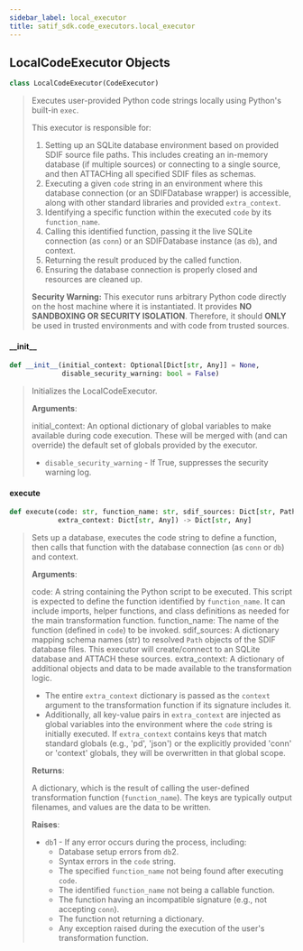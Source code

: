 ```yaml
---
sidebar_label: local_executor
title: satif_sdk.code_executors.local_executor
---
```


## LocalCodeExecutor Objects

```python
class LocalCodeExecutor(CodeExecutor)
```

> Executes user-provided Python code strings locally using Python&#x27;s built-in `exec`.
>
> This executor is responsible for:
> 1. Setting up an SQLite database environment based on provided SDIF source file paths.
> This includes creating an in-memory database (if multiple sources) or connecting
> to a single source, and then ATTACHing all specified SDIF files as schemas.
> 2. Executing a given `code` string in an environment where this database connection
> (or an SDIFDatabase wrapper) is accessible, along with other standard libraries
> and provided `extra_context`.
> 3. Identifying a specific function within the executed `code` by its `function_name`.
> 4. Calling this identified function, passing it the live SQLite connection (as `conn`)
> or an SDIFDatabase instance (as `db`), and context.
> 5. Returning the result produced by the called function.
> 6. Ensuring the database connection is properly closed and resources are cleaned up.
>
> **Security Warning:**
> This executor runs arbitrary Python code directly on the host machine where it is instantiated.
> It provides **NO SANDBOXING OR SECURITY ISOLATION**. Therefore, it should **ONLY** be used
> in trusted environments and with code from trusted sources.

#### \_\_init\_\_

```python
def __init__(initial_context: Optional[Dict[str, Any]] = None,
             disable_security_warning: bool = False)
```

> Initializes the LocalCodeExecutor.
>
> **Arguments**:
>
>   initial_context:
>   An optional dictionary of global variables to make available
>   during code execution. These will be merged with (and can
>   override) the default set of globals provided by the executor.
> - `disable_security_warning` - If True, suppresses the security warning log.

#### execute

```python
def execute(code: str, function_name: str, sdif_sources: Dict[str, Path],
            extra_context: Dict[str, Any]) -> Dict[str, Any]
```

> Sets up a database, executes the code string to define a function,
> then calls that function with the database connection (as `conn` or `db`) and context.
>
> **Arguments**:
>
>   code:
>   A string containing the Python script to be executed. This script
>   is expected to define the function identified by `function_name`.
>   It can include imports, helper functions, and class definitions
>   as needed for the main transformation function.
>   function_name:
>   The name of the function (defined in `code`) to be invoked.
>   sdif_sources:
>   A dictionary mapping schema names (str) to resolved `Path` objects
>   of the SDIF database files. This executor will create/connect to
>   an SQLite database and ATTACH these sources.
>   extra_context:
>   A dictionary of additional objects and data to be made available
>   to the transformation logic.
>   - The entire `extra_context` dictionary is passed as the `context`
>   argument to the transformation function if its signature includes it.
>   - Additionally, all key-value pairs in `extra_context` are injected
>   as global variables into the environment where the `code` string
>   is initially executed. If `extra_context` contains keys that
>   match standard globals (e.g., &#x27;pd&#x27;, &#x27;json&#x27;) or the explicitly
>   provided &#x27;conn&#x27; or &#x27;context&#x27; globals, they will be overwritten
>   in that global scope.
>
>
> **Returns**:
>
>   A dictionary, which is the result of calling the user-defined
>   transformation function (`function_name`). The keys are typically
>   output filenames, and values are the data to be written.
>
>
> **Raises**:
>
> - `db`1 - If any error occurs during the process, including:
>   - Database setup errors from `db`2.
>   - Syntax errors in the `code` string.
>   - The specified `function_name` not being found after executing `code`.
>   - The identified `function_name` not being a callable function.
>   - The function having an incompatible signature (e.g., not accepting `conn`).
>   - The function not returning a dictionary.
>   - Any exception raised during the execution of the user&#x27;s transformation function.
